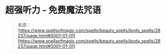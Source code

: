<!--yml

category: 未分类

date: 2024-06-12 19:17:53

-->

# 超强听力 - 免费魔法咒语

> 来源：[https://www.spellsofmagic.com/spells/beauty_spells/body_spells/28237/page.html#0001-01-01](https://www.spellsofmagic.com/spells/beauty_spells/body_spells/28237/page.html#0001-01-01)
